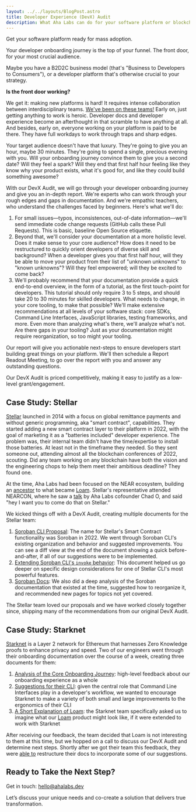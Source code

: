 ```yaml
---
layout: ../../layouts/BlogPost.astro
title: Developer Experience (DevX) Audit
description: What Aha Labs can do for your software platform or blockchain project
---
```


Get your software platform ready for mass adoption.

Your developer onboarding journey is the top of your funnel.
The front door, for your most crucial audience.

Maybe you have a B2D2C business model (that's "Business to Developers to
Consumers"), or a developer platform that's otherwise crucial to your strategy.

**Is the front door working?**

We get it: making new platforms is hard! It requires intense collaboration
between interdisciplinary teams. [We've been on these teams!](/team) Early on,
just getting anything to work is heroic. Developer docs and developer
experience become an afterthought in that scramble to have anything at all.
And besides, early on, everyone working on your platform is paid to be there.
They have full workdays to work through traps and sharp edges.

Your target audience doesn't have that luxury. They're going to give you an hour,
maybe 30 minutes. They're going to spend a single, precious evening with you.
Will your onboarding journey convince them to give you a second date? Will they
feel a spark? Will they end that first half hour feeling like they know why your
product exists, what it's good for, and like they could build something awesome?

With our DevX Audit, we will go through your developer onboarding journey and
give you an in-depth report. We're experts who can work through
your rough edges and gaps in documentation. And we're empathic teachers, who
understand the challenges faced by beginners. Here's what we'll do:

1. For small issues—typos, inconsistences, out-of-date information—we'll send
   immediate code change requests (GitHub calls these Pull Requests). This is
   basic, baseline Open Source etiquette.
2. Beyond that, we'll consider your documentation at a more holistic level. Does
   it make sense to your core audience? How does it need to be restructured to
   quickly orient developers of diverse skill and background? When a developer gives
   you that first half hour, will they be able to move your product from their
   list of "unknown unknowns" to "known unknowns"? Will they feel empowered;
   will they be excited to come back?
3. We'll probably recommend that your documentation provide a quick end-to-end
   overview, in the form of a tutorial, as the first touch-point for developers.
   This tutorial should only require 3 to 5 steps, and should take 20 to 30
   minutes for skilled developers. What needs to change, in your core tooling,
   to make that possible? We'll make extensive recommendations at all levels of
   your software stack: core SDKs, Command Line Interfaces, JavaScript
   libraries, testing frameworks, and more. Even more than analyzing what's there,
   we'll analyze what's not. Are there gaps in your tooling? Just as your
   documentation might require reorganization, so too might your tooling.

Our report will give you actionable next-steps to ensure developers start
building great things on your platform. We'll then schedule a Report Readout
Meeting, to go over the report with you and answer any outstanding questions.

Our DevX Audit is priced competitively, making it easy to justify as a low-level
grant/engagement.

## Case Study: Stellar

[Stellar](https://stellar.org/) launched in 2014 with a focus on global remittance payments and without generic programming, aka "smart contract", capabilities. They started adding a new smart contract layer to their platform in 2022, with the goal of marketing it as a "batteries included" developer experience. The problem was, their internal team didn't have the time/expertise to install those batteries. At least not in the timeframe they needed. So they sent someone out, attending almost all the blockchain conferences of 2022, scouting. Did any team working on any blockchain have both the vision and the engineering chops to help them meet their ambitious deadline? They found one.

At the time, Aha Labs had been focused on the NEAR ecosystem, building an [ancestor](https://raen.dev/admin/) to what became [Loam](https://loam.build). Stellar's representative attended NEARCON, where he saw a [talk](https://youtu.be/VenoNgWdvw0) by Aha Labs cofounder Chad O, and said "hey I want you to come do that on Stellar."

We kicked things off with a DevX Audit, creating multiple documents for the Stellar team:

1. [Soroban CLI Proposal](https://docs.google.com/document/d/16lJhyMU6cqRzNtMclr9yXd978MJgbZ0El9UhxbTz_Ts/edit?tab=t.0#heading=h.4tvfd2wht2ga): The name for Stellar's Smart Contract functionality was Soroban in 2022. We went through Soroban CLI's existing organization and behavior and suggested improvements. You can see a diff view at the end of the document showing a quick before-and-after, if all of our suggestions were to be implemented.
2. [Extending Soroban CLI's `invoke` behavior](https://docs.google.com/document/d/1LASaLyxIA2-YqLnn2NqI5NZGnEmdzx9lLh-j7n0-i4A/edit?tab=t.0#heading=h.rr1xfyfdbyqw): This document helped us go deeper on specific design considerations for one of Stellar CLI's most powerful features.
2. [Soroban Docs](https://docs.google.com/document/d/1qtMqTQZStR1Q9syaG-LgZKT_rcuEg0FLMIXhuAK1nYQ/edit?tab=t.0#heading=h.tuiqqltzs76h): We also did a deep analysis of the Soroban documentation that existed at the time, suggested how to reorganize it, and recommended new pages for topics not yet covered.

The Stellar team loved our proposals and we have worked closely together since, shipping many of the recommendations from our original DevX Audit.

## Case Study: Starknet

[Starknet](https://www.starknet.io/) is a Layer 2 network for Ethereum that harnesses Zero Knowledge proofs to enhance privacy and speed. Two of our engineers went through their onboarding documentation over the course of a week, creating three documents for them:

1. [Analysis of the Core Onboarding Journey](https://docs.google.com/document/d/1z5_nkwNhxXitz6PYeUZu-avv6gGrWuDTXsL25luAh4I/edit?tab=t.0#heading=h.hmhw8fbeiiq5): high-level feedback about our onboarding experience as a whole
2. [Suggestions for their CLI](https://docs.google.com/document/d/17OaiXeSVJH1bEJVVNx_ZiWmJZsbgF9vAdEMcHNZYIwM/edit?tab=t.0#heading=h.wf127bwxcmvq): given the central role that Command Line Interfaces play in a developer's workflow, we wanted to encourage Starknet to make a variety of both small and large improvements to the ergonomics of their CLI
3. [A Short Explanation of Loam](https://docs.google.com/document/d/1fHkrZeQMj_v4xzne8g4toKRa71Q-EKW_oR71_Cn1lPo/edit?tab=t.0#heading=h.pp9a87xx5ks8): the Starknet team specifically asked us to imagine what our [Loam](https://loam.build/) product might look like, if it were extended to work with Starknet

After receiving our feedback, the team decided that Loam is not interesting to them at this time, but we hopped on a call to discuss our DevX Audit and determine next steps. Shortly after we got their team this feedback, they were [able to](https://github.com/starknet-io/starknet-docs/pull/1480) restructure their docs to incorporate some of our suggestions.

## Ready to Take the Next Step?

Get in touch: <a href="mailto:hello@ahalabs.dev?subject=DevX Audit">hello@ahalabs.dev</a>

Let’s discuss your unique needs and co-create a solution that delivers true transformation.
